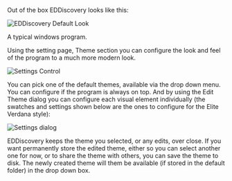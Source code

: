 Out of the box EDDiscovery looks like this:

![EDDiscovery Default Look](http://i.imgur.com/aS5dj8X.png)

A typical windows program.

Using the setting page, Theme section you can configure the look and feel of the program to a much more modern look.

![Settings Control](http://i.imgur.com/eKlIpQL.png)

You can pick one of the default themes, available via the drop down menu.  You can configure if the program is always on top.  And by using the Edit Theme dialog you can configure each visual element individually (the swatches and settings shown below are the ones to configure for the Elite Verdana style):

![Settings dialog](http://i.imgur.com/o9RNxVM.png)

EDDiscovery keeps the theme you selected, or any edits, over close.  If you want permanently store the edited theme, either so you can select another one for now, or to share the theme with others, you can save the theme to disk.  The newly created theme will them be available (if stored in the default folder) in the drop down box.